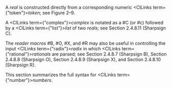  



A *real* is constructed directly from a corresponding numeric <ClLinks  term={"token"}><i>token</i></ClLinks>; see Figure 2–9. 



A <ClLinks  term={"complex"}><i>complex</i></ClLinks> is notated as a #C (or #c) followed by a <ClLinks  term={"list"}><i>list</i></ClLinks> of two *reals*; see Section 2.4.8.11 (Sharpsign C). 



The *reader macros* #B, #O, #X, and #R may also be useful in controlling the input <ClLinks  term={"radix"}><i>radix</i></ClLinks> in which <ClLinks  term={"rational"}><i>rationals</i></ClLinks> are parsed; see Section 2.4.8.7 (Sharpsign B), Section 2.4.8.8 (Sharpsign O), Section 2.4.8.9 (Sharpsign X), and Section 2.4.8.10 (Sharpsign R). 



This section summarizes the full syntax for <ClLinks  term={"number"}><i>numbers</i></ClLinks>. 



